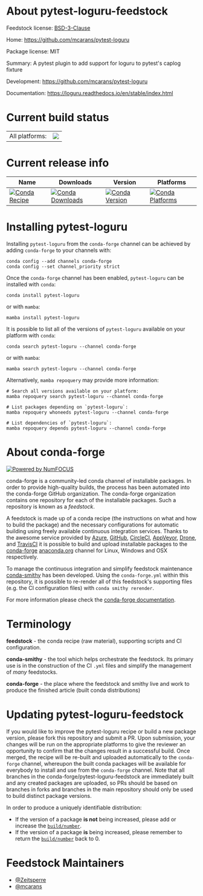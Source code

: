 About pytest-loguru-feedstock
=============================

Feedstock license: [BSD-3-Clause](https://github.com/conda-forge/pytest-loguru-feedstock/blob/main/LICENSE.txt)

Home: https://github.com/mcarans/pytest-loguru

Package license: MIT

Summary: A pytest plugin to add support for loguru to pytest's caplog fixture

Development: https://github.com/mcarans/pytest-loguru

Documentation: https://loguru.readthedocs.io/en/stable/index.html

Current build status
====================


<table><tr><td>All platforms:</td>
    <td>
      <a href="https://dev.azure.com/conda-forge/feedstock-builds/_build/latest?definitionId=15966&branchName=main">
        <img src="https://dev.azure.com/conda-forge/feedstock-builds/_apis/build/status/pytest-loguru-feedstock?branchName=main">
      </a>
    </td>
  </tr>
</table>

Current release info
====================

| Name | Downloads | Version | Platforms |
| --- | --- | --- | --- |
| [![Conda Recipe](https://img.shields.io/badge/recipe-pytest--loguru-green.svg)](https://anaconda.org/conda-forge/pytest-loguru) | [![Conda Downloads](https://img.shields.io/conda/dn/conda-forge/pytest-loguru.svg)](https://anaconda.org/conda-forge/pytest-loguru) | [![Conda Version](https://img.shields.io/conda/vn/conda-forge/pytest-loguru.svg)](https://anaconda.org/conda-forge/pytest-loguru) | [![Conda Platforms](https://img.shields.io/conda/pn/conda-forge/pytest-loguru.svg)](https://anaconda.org/conda-forge/pytest-loguru) |

Installing pytest-loguru
========================

Installing `pytest-loguru` from the `conda-forge` channel can be achieved by adding `conda-forge` to your channels with:

```
conda config --add channels conda-forge
conda config --set channel_priority strict
```

Once the `conda-forge` channel has been enabled, `pytest-loguru` can be installed with `conda`:

```
conda install pytest-loguru
```

or with `mamba`:

```
mamba install pytest-loguru
```

It is possible to list all of the versions of `pytest-loguru` available on your platform with `conda`:

```
conda search pytest-loguru --channel conda-forge
```

or with `mamba`:

```
mamba search pytest-loguru --channel conda-forge
```

Alternatively, `mamba repoquery` may provide more information:

```
# Search all versions available on your platform:
mamba repoquery search pytest-loguru --channel conda-forge

# List packages depending on `pytest-loguru`:
mamba repoquery whoneeds pytest-loguru --channel conda-forge

# List dependencies of `pytest-loguru`:
mamba repoquery depends pytest-loguru --channel conda-forge
```


About conda-forge
=================

[![Powered by
NumFOCUS](https://img.shields.io/badge/powered%20by-NumFOCUS-orange.svg?style=flat&colorA=E1523D&colorB=007D8A)](https://numfocus.org)

conda-forge is a community-led conda channel of installable packages.
In order to provide high-quality builds, the process has been automated into the
conda-forge GitHub organization. The conda-forge organization contains one repository
for each of the installable packages. Such a repository is known as a *feedstock*.

A feedstock is made up of a conda recipe (the instructions on what and how to build
the package) and the necessary configurations for automatic building using freely
available continuous integration services. Thanks to the awesome service provided by
[Azure](https://azure.microsoft.com/en-us/services/devops/), [GitHub](https://github.com/),
[CircleCI](https://circleci.com/), [AppVeyor](https://www.appveyor.com/),
[Drone](https://cloud.drone.io/welcome), and [TravisCI](https://travis-ci.com/)
it is possible to build and upload installable packages to the
[conda-forge](https://anaconda.org/conda-forge) [anaconda.org](https://anaconda.org/)
channel for Linux, Windows and OSX respectively.

To manage the continuous integration and simplify feedstock maintenance
[conda-smithy](https://github.com/conda-forge/conda-smithy) has been developed.
Using the ``conda-forge.yml`` within this repository, it is possible to re-render all of
this feedstock's supporting files (e.g. the CI configuration files) with ``conda smithy rerender``.

For more information please check the [conda-forge documentation](https://conda-forge.org/docs/).

Terminology
===========

**feedstock** - the conda recipe (raw material), supporting scripts and CI configuration.

**conda-smithy** - the tool which helps orchestrate the feedstock.
                   Its primary use is in the construction of the CI ``.yml`` files
                   and simplify the management of *many* feedstocks.

**conda-forge** - the place where the feedstock and smithy live and work to
                  produce the finished article (built conda distributions)


Updating pytest-loguru-feedstock
================================

If you would like to improve the pytest-loguru recipe or build a new
package version, please fork this repository and submit a PR. Upon submission,
your changes will be run on the appropriate platforms to give the reviewer an
opportunity to confirm that the changes result in a successful build. Once
merged, the recipe will be re-built and uploaded automatically to the
`conda-forge` channel, whereupon the built conda packages will be available for
everybody to install and use from the `conda-forge` channel.
Note that all branches in the conda-forge/pytest-loguru-feedstock are
immediately built and any created packages are uploaded, so PRs should be based
on branches in forks and branches in the main repository should only be used to
build distinct package versions.

In order to produce a uniquely identifiable distribution:
 * If the version of a package **is not** being increased, please add or increase
   the [``build/number``](https://docs.conda.io/projects/conda-build/en/latest/resources/define-metadata.html#build-number-and-string).
 * If the version of a package **is** being increased, please remember to return
   the [``build/number``](https://docs.conda.io/projects/conda-build/en/latest/resources/define-metadata.html#build-number-and-string)
   back to 0.

Feedstock Maintainers
=====================

* [@Zeitsperre](https://github.com/Zeitsperre/)
* [@mcarans](https://github.com/mcarans/)

